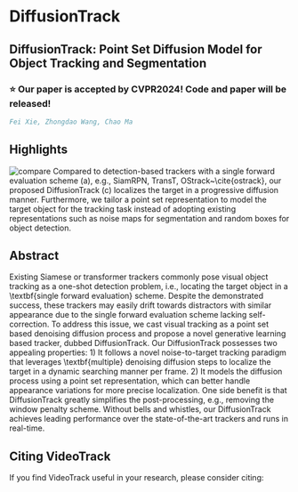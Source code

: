 # DiffusionTrack

## DiffusionTrack: Point Set Diffusion Model for Object Tracking and Segmentation

### :star: Our paper is accepted by CVPR2024! Code and paper will be released!

```bibtex
Fei Xie, Zhongdao Wang, Chao Ma 
```
## Highlights

![compare](figs/compare.png)
Compared to detection-based trackers with a single forward evaluation scheme (a), e.g., SiamRPN, TransT, OStrack~\cite{ostrack}, our proposed DiffusionTrack (c) localizes the target in a progressive diffusion manner. Furthermore, we tailor a point set representation to model the target object for the tracking task instead of adopting existing representations such as noise maps for segmentation and random boxes for object detection. 


## Abstract
Existing Siamese or transformer trackers commonly pose visual object tracking as a one-shot detection problem, i.e., locating the target object in a \textbf{single forward evaluation} scheme. Despite the demonstrated success, these trackers may easily drift towards distractors with similar appearance due to the single forward evaluation scheme lacking self-correction. To address this issue, we cast visual tracking as a point set based denoising diffusion process and propose a novel generative learning based tracker, dubbed DiffusionTrack. Our DiffusionTrack possesses two appealing properties: 1) It follows a novel noise-to-target tracking paradigm that leverages \textbf{multiple} denoising diffusion steps to localize the target in a dynamic searching manner per frame. 2) It models the diffusion process using a point set representation, which can better handle appearance variations for more precise localization. One side benefit is that DiffusionTrack greatly simplifies the post-processing, e.g., removing the window penalty scheme. Without bells and whistles, our DiffusionTrack achieves leading performance over the state-of-the-art trackers and runs in real-time.



## Citing VideoTrack
If you find VideoTrack useful in your research, please consider citing:

```

